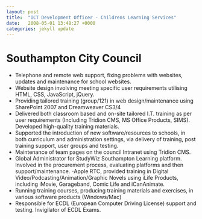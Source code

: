 ```yaml
---
layout: post
title:  "ICT Development Officer - Childrens Learning Services"
date:   2008-05-01 13:48:27 +0000
categories: jekyll update
---
```


# Southampton City Council

- Telephone and remote web support, fixing problems with websites, updates and maintenance for school websites.
- Website design involving meeting specific user requirements utilising HTML, CSS, JavaScript, jQuery.
- Providing tailored training (group/121) in web design/maintenance using SharePoint 2007 and Dreamweaver CS3/4
- Delivered both classroom based and on-site tailored I.T. training as per user requirements (Including Tridion CMS, MS Office Products, SIMS). Developed high-quality training materials.
- Supported the introduction of new software/resources to schools, in both curriculum and administration settings, via delivery of training, post training support, user groups and testing.
- Maintenance of team pages on the council Intranet using Tridion CMS.
- Global Administrator for StudyWiz Southampton Learning platform. Involved in the procurement process, evaluating platforms and then support/maintenance.
-Apple RTC, provided training in Digital Video/Podcasting/Animation/Graphic Novels using iLife Products, including iMovie, Garageband, Comic Life and iCanAnimate.
- Running training courses, producing training materials and exercises, in various software products (Windows/Mac)
- Responsible for ECDL (European Computer Driving License) support and testing. Invigilator of ECDL Exams.
